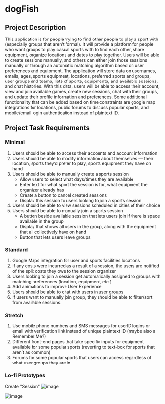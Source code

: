 # dogFish

## Project Description

This application is for people trying to find other people to play a sport with (especially groups that aren’t formal). It will provide a platform for people who want groups to play casual sports with to find each other, share equipment, organize locations and dates to play together. Users will be able to create sessions manually, and others can either join those sessions manually or through an automatic matching algorithm based on user preferences and equipment. The application will store data on usernames, emails, ages, sports equipment, locations, preferred sports and groups, user groups and teams, lists of sports, equipments, and available sessions, and chat histories. With this data, users will be able to access their account, view and join available games, create new sessions, chat with their groups, and update their profile information and preferences. Some additional functionality that can be added based on time constraints are google map integrations for locations, public forums to discuss popular sports, and mobile/email login authentication instead of plaintext ID.

## Project Task Requirements

### Minimal

1. Users should be able to access their accounts and account information
2. Users should be able to modify information about themselves — their location, sports they’d prefer to play, sports equipment they have on hand
3. Users should be able to manually create a sports session
    - Allow users to select what days/times they are available
    - Enter text for what sport the session is for, what equipment the organizer already has
    - Create a button to cancel created sessions
    - Display this session to users looking to join a sports session
4. Users should be able to view sessions scheduled in cities of their choice
5. Users should be able to manually join a sports session
    - A button beside available session that lets users join if there is space available in the group 
    - Display that shows all users in the group, along with the equipment that all collectively have on hand
    - Button that lets users leave groups

### Standard

1. Google Maps integration for user and sports facilities locations
2. If any costs were incurred as a result of a session, the users are notified of the split costs they owe to the session organizer
3. Users looking to join a session get automatically assigned to groups with matching preferences (location, equipment, etc.)
4. Add animations to improve User Experience
5. Users should be able to chat with users in user groups
6. If users want to manually join group, they should be able to filter/sort from available sessions.

### Stretch

1. Use mobile phone numbers and SMS messages for userID logins or email with verification link instead of unique plaintext ID (maybe also a Remember Me?)
2. Different front-end pages that take specific inputs for equipment available for some popular sports (reverting to text-box for sports that aren’t as common)
3. Forums for some popular sports that users can access regardless of what user groups they are in


### Lo-fi Prototypes

Create "Session"
![image](https://github.com/srujanr40/dogfish/assets/54603297/5f81141c-f6e8-4f4a-b893-e009d0f8f6d5)

![image](https://github.com/srujanr40/dogfish/assets/54603297/7e5a90c6-00cd-47e0-bdad-1996e6627f34)



